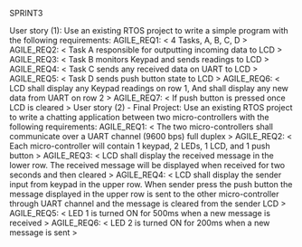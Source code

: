 


SPRINT3

User story (1):
Use an existing RTOS project to write a simple program with the following requirements:
AGILE_REQ1:
< 4 Tasks, A, B, C, D >
AGILE_REQ2:
< Task A responsible for outputting incoming data to LCD >
AGILE_REQ3:
< Task B monitors Keypad and sends readings to LCD >
AGILE_REQ4:
< Task C sends any received data on UART to LCD >
AGILE_REQ5:
< Task D sends push button state to LCD >
AGILE_REQ6:
< LCD shall display any Keypad readings on row 1, And shall display any new data from UART on row 2 >
AGILE_REQ7:
< If push button is pressed once LCD is cleared >
User story (2) - Final Project:
Use an existing RTOS project to write a chatting application between two micro-controllers  with the following requirements:
AGILE_REQ1:
< The two micro-controllers shall communicate over a UART channel (9600 bps) full duplex >
AGILE_REQ2:
< Each micro-controller will contain 1 keypad, 2 LEDs, 1 LCD, and 1 push button >
AGILE_REQ3:
< LCD shall display the received message in the lower row. The received message will be displayed when received for two seconds and then cleared >
AGILE_REQ4:
< LCD shall display the sender input from keypad in the upper row. When sender press the push button the message displayed in the upper row is sent to the other micro-controller through UART channel and the message is cleared from the sender LCD >
AGILE_REQ5:
< LED 1 is turned ON for 500ms when a new message is received >
AGILE_REQ6:
< LED 2 is turned ON for 200ms when a new message is sent >
